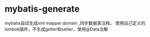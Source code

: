 # mybatis-generate
mybatis自动生成xml  mapper  domain ,同步数据表注释。 使用自己定义的lombok插件，不生成getter和setter，使用@Data注解
